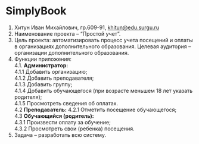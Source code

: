 # SimplyBook
1.	Хитун Иван Михайлович, гр.609-91, khitun@edu.surgu.ru
2.	Наименование проекта – “Простой учет”.
3.	Цель проекта: автоматизировать процесс учета посещений и оплаты в организациях дополнительного образования. Целевая аудитория – организации дополнительного образования.
4.	Функции приложения:  
  4.1.	**Администратор:**  
    4.1.1	Добавить организацию;  
    4.1.2	Добавить преподавателя;  
    4.1.3	Добавить группу;  
    4.1.4	Добавить обучающегося (при возрасте меньшем 18 лет указать родителя);  
    4.1.5	Просмотреть сведения об оплатах.  
  4.2	**Преподаватель:** 
    4.2.1	Отметить посещение обучающегося;  
  4.3	**Обучающийся (родитель):**  
    4.3.1	Произвести оплату за обучение;  
    4.3.2	Просмотреть свои (ребенка) посещения.  
6.	Задача – разработать всю систему.  

